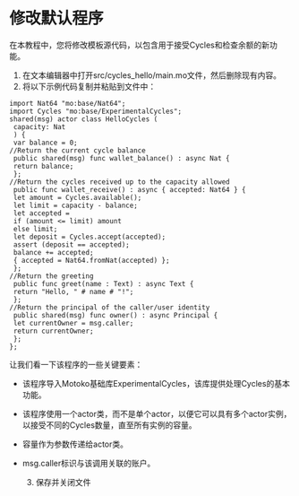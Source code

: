 # 修改默认程序



在本教程中，您将修改模板源代码，以包含用于接受Cycles和检查余额的新功能。

1. 在文本编辑器中打开src/cycles\_hello/main.mo文件，然后删除现有内容。
2. 将以下示例代码复制并粘贴到文件中：

```text
import Nat64 "mo:base/Nat64";
import Cycles "mo:base/ExperimentalCycles";
shared(msg) actor class HelloCycles (
 capacity: Nat
 ) {
 var balance = 0;
//Return the current cycle balance
 public shared(msg) func wallet_balance() : async Nat {
 return balance;
 };
//Return the cycles received up to the capacity allowed
 public func wallet_receive() : async { accepted: Nat64 } {
 let amount = Cycles.available();
 let limit = capacity - balance;
 let accepted =
 if (amount <= limit) amount
 else limit;
 let deposit = Cycles.accept(accepted);
 assert (deposit == accepted);
 balance += accepted;
 { accepted = Nat64.fromNat(accepted) };
 };
//Return the greeting
 public func greet(name : Text) : async Text {
 return "Hello, " # name # "!";
 };
//Return the principal of the caller/user identity
 public shared(msg) func owner() : async Principal {
 let currentOwner = msg.caller;
 return currentOwner;
 };
};
```

让我们看一下该程序的一些关键要素：

* 该程序导入Motoko基础库ExperimentalCycles，该库提供处理Cycles的基本功能。
* 该程序使用一个actor类，而不是单个actor，以便它可以具有多个actor实例，以接受不同的Cycles数量，直至所有实例的容量。
* 容量作为参数传递给actor类。
* msg.caller标识与该调用关联的账户。

    3. 保存并关闭文件

